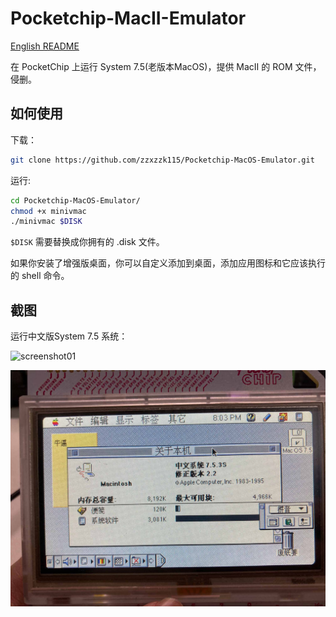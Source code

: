 

# Pocketchip-MacII-Emulator

[English README](./README.md)

在 PocketChip 上运行 System 7.5(老版本MacOS)，提供 MacII 的 ROM 文件，侵删。


## 如何使用

下载：

```bash
git clone https://github.com/zzxzzk115/Pocketchip-MacOS-Emulator.git
```

运行:

```bash
cd Pocketchip-MacOS-Emulator/
chmod +x minivmac
./minivmac $DISK
```

`$DISK` 需要替换成你拥有的 .disk 文件。

如果你安装了增强版桌面，你可以自定义添加到桌面，添加应用图标和它应该执行的 shell 命令。


## 截图

运行中文版System 7.5 系统：

![screenshot01](./screenshots/screenshot01.png)

![IMG_0700](./screenshots/demo.jpg)
